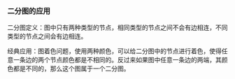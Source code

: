 ### 二分图的应用

二分图定义：图中只有两种类型的节点，相同类型的节点之间不会有边相连，不同类型的节点之间会有边相连。

经典应用：图着色问题，使用两种颜色，可以给二分图中的节点进行着色，使得任意一条边的两个节点颜色都是不相同的。反过来如果图中任意一条边的两端，其颜色都是不同的，那么这个图属于一个二分图。

